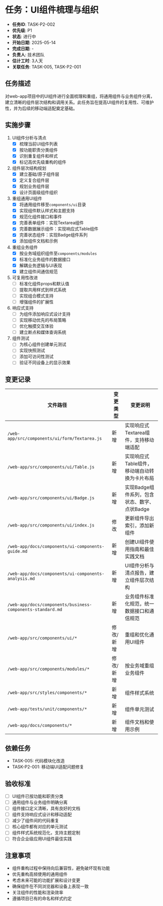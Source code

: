 # 任务：UI组件梳理与组织

- **任务ID**: TASK-P2-002
- **优先级**: P1
- **状态**: 进行中
- **开始日期**: 2025-05-14
- **完成日期**: -
- **负责人**: 技术团队
- **估计工时**: 3人天
- **关联任务**: TASK-005, TASK-P2-001

## 任务描述

对web-app项目中的UI组件进行全面梳理和重组，将通用组件与业务组件分离，建立清晰的组件层次结构和调用关系。此任务旨在提高UI组件的复用性、可维护性，并为后续的移动端适配奠定基础。

## 实施步骤

1. UI组件分析与清点
   - [x] 梳理当前UI组件列表
   - [x] 按功能职责分类组件
   - [x] 识别重复组件和样式
   - [x] 标记高优先级重构的组件

2. 组件层次结构规划
   - [x] 建立基础/原子组件层
   - [x] 定义复合组件层
   - [x] 规划业务组件层
   - [x] 设计页面级组件组织

3. 重组通用UI组件
   - [x] 将通用组件移至`components/ui`目录
   - [x] 实现组件默认样式和主题支持
   - [x] 规范化组件接口和事件
   - [x] 完善表单组件：实现Textarea组件
   - [x] 完善数据展示组件：实现响应式Table组件
   - [x] 完善状态组件：实现Badge组件系列
   - [x] 添加组件文档和示例

4. 重组业务组件
   - [x] 按业务域组织组件至`components/modules`
   - [x] 标准化业务组件的数据接口
   - [x] 解耦业务逻辑与UI表现
   - [x] 建立组件间通信规范

5. 可复用性改进
   - [ ] 标准化组件props和默认值
   - [ ] 提取共用样式到样式系统
   - [ ] 实现组合模式支持
   - [ ] 增强组件的扩展性

6. 响应式支持
   - [ ] 为组件添加响应式设计支持
   - [ ] 实现移动优先的布局策略
   - [ ] 优化触摸交互体验
   - [ ] 建立断点和媒体查询系统

7. 组件测试
   - [ ] 为核心组件创建单元测试
   - [ ] 实现快照测试
   - [ ] 添加可访问性测试
   - [ ] 验证不同设备上的显示效果

## 变更记录

| 文件路径 | 变更类型 | 变更说明 |
|---------|---------|---------|
| `/web-app/src/components/ui/form/Textarea.js` | 新增 | 实现响应式Textarea组件，支持移动端适配 |
| `/web-app/src/components/ui/Table.js` | 新增 | 实现响应式Table组件，移动端自动转换为卡片布局 |
| `/web-app/src/components/ui/Badge.js` | 新增 | 实现Badge组件系列，包含状态、数字、点状Badge |
| `/web-app/src/components/ui/index.js` | 修改 | 更新组件导出索引，添加新组件 |
| `/web-app/docs/components/ui-components-guide.md` | 新增 | 创建UI组件使用指南和最佳实践文档 |
| `/web-app/docs/components/ui-components-analysis.md` | 新增 | UI组件分析与清点报告，建立组件层次结构 |
| `/web-app/docs/components/business-components-standard.md` | 新增 | 业务组件标准化规范，统一数据接口和通信规范 |
| `/web-app/src/components/ui/*` | 修改/新增 | 重组和优化通用UI组件 |
| `/web-app/src/components/modules/*` | 修改/新增 | 按业务域重组业务组件 |
| `/web-app/src/styles/components/*` | 新增 | 组件样式系统 |
| `/web-app/tests/unit/components/*` | 新增 | 组件单元测试 |
| `/web-app/docs/components/*` | 新增 | 组件文档和使用示例 |

## 依赖任务

- TASK-005: 代码模块化改造
- TASK-P2-001: 移动端UI适配问题修复

## 验收标准

- [ ] UI组件已按功能和职责分类
- [ ] 通用组件与业务组件明确分离
- [ ] 组件接口定义清晰，具有良好的文档
- [ ] 组件支持响应式设计和移动适配
- [ ] 减少了组件间的代码重复
- [ ] 核心组件都有对应的单元测试
- [ ] 组件样式系统规范化，支持主题定制
- [ ] 符合企业级应用UI组件最佳实践

## 注意事项

- 组件重构过程中保持向后兼容性，避免破坏现有功能
- 优先重构高频使用的通用组件
- 考虑未来可能的功能扩展和设计变更
- 确保组件在不同浏览器和设备上表现一致
- 关注组件的性能和渲染效率
- 遵循项目已有的命名和样式约定 